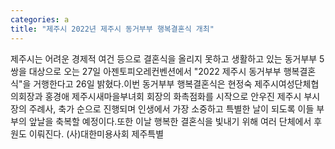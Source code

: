```yaml
---
categories: a
title: "제주시 2022년 제주시 동거부부 행복결혼식 개최"
---
```

제주시는 어려운 경제적 여건 등으로 결혼식을 올리지 못하고 생활하고 있는 동거부부 5쌍을 대상으로 오는 27일 아젠토피오레컨벤션에서 "2022 제주시 동거부부 행복결혼식"을 거행한다고 26일 밝혔다.이번 동거부부 행복결혼식은 현정숙 제주시여성단체협의회장과 홍경애 제주시새마을부녀회 회장의 화촉점화를 시작으로 안우진 제주시 부시장의 주례사, 축가 순으로 진행되며 인생에서 가장 소중하고 특별한 날이 되도록 이들 부부의 앞날을 축복할 예정이다.또한 이날 행복한 결혼식을 빛내기 위해 여러 단체에서 후원도 이뤄진다. (사)대한미용사회 제주특별